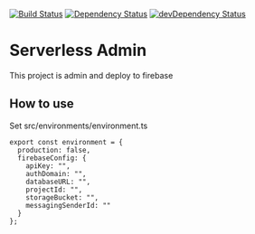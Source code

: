 [![Build Status](https://travis-ci.com/l7960261/serverless-admin.svg?branch=master)](https://travis-ci.com/l7960261/serverless-admin) [![Dependency Status](https://david-dm.org/l7960261/serverless-admin.svg)](https://david-dm.org/l7960261/serverless-admin) [![devDependency Status](https://david-dm.org/l7960261/serverless-admin/dev-status.svg)](https://david-dm.org/l7960261/serverless-admin?type=dev)

# Serverless Admin

This project is admin and deploy to firebase


## How to use

Set src/environments/environment.ts

```
export const environment = {
  production: false,
  firebaseConfig: {
    apiKey: "",
    authDomain: "",
    databaseURL: "",
    projectId: "",
    storageBucket: "",
    messagingSenderId: ""
  }
};
```